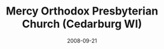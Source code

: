 ---
date: &id001 2008-09-21
end_date: null
location:
  address: null
  city: Cedarburg
  state: WI
minister:
- end: 2012-09-30
  name: James T. Hoekstra
  start: 2008-09-21
  type: pastor
ministers:
- James T. Hoekstra
name: Mercy Orthodox Presbyterian Church
names: null
origination_date: *id001
raw_data: "WI\nCedarburg\n\nMercy Orthodox Presbyterian Church  (September\
  \ 21, 2008\u2013September 30, 2012)\nPastor: James T. Hoekstra, 2008\u201312"
received_from: null
states:
- WI
status:
  active: false
  end_date: 2012-09-30
  reason: null
  received_from: null
  withdrawal_to: null
title: Mercy Orthodox Presbyterian Church (Cedarburg WI)

---